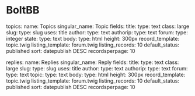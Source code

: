 BoltBB
======


topics:
    name: Topics
    singular_name: Topic
    fields:
        title:
            type: text
            class: large
        slug:
            type: slug
            uses: title
        author:
            type: text
        authorip:
            type: text
        forum:
            type: integer
        state:
            type: text
        body:
            type: html
            height: 300px
    record_template: topic.twig
    listing_template: forum.twig
    listing_records: 10
    default_status: published
    sort: datepublish DESC
    recordsperpage: 10

replies:
    name: Replies
    singular_name: Reply
    fields:
        title:
            type: text
            class: large
        slug:
            type: slug
            uses: title
        author:
            type: text
        authorip:
            type: text
        forum:
            type: text
        topic:
            type: text
        body:
            type: html
            height: 300px
    record_template: topic.twig
    listing_template: forum.twig
    listing_records: 10
    default_status: published
    sort: datepublish DESC
    recordsperpage: 10